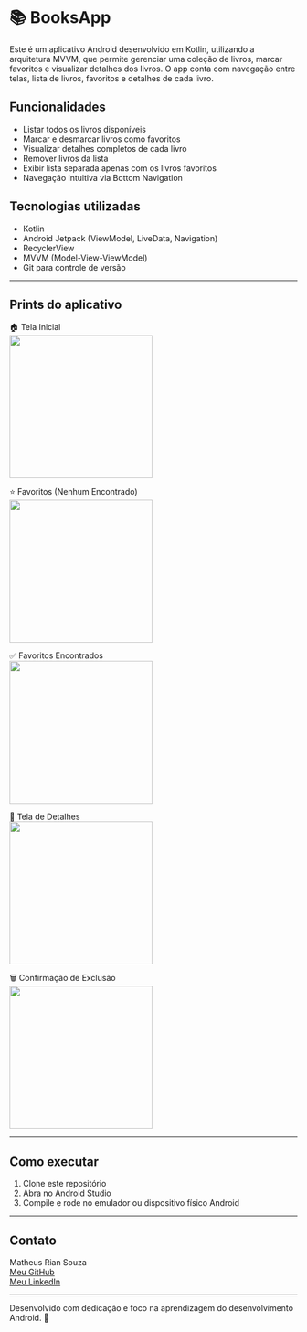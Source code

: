 # 📚 BooksApp

Este é um aplicativo Android desenvolvido em Kotlin, utilizando a arquitetura MVVM, que permite gerenciar uma coleção de livros, marcar favoritos e visualizar detalhes dos livros. O app conta com navegação entre telas, lista de livros, favoritos e detalhes de cada livro.

## Funcionalidades

- Listar todos os livros disponíveis  
- Marcar e desmarcar livros como favoritos  
- Visualizar detalhes completos de cada livro  
- Remover livros da lista  
- Exibir lista separada apenas com os livros favoritos  
- Navegação intuitiva via Bottom Navigation  

## Tecnologias utilizadas

- Kotlin  
- Android Jetpack (ViewModel, LiveData, Navigation)  
- RecyclerView  
- MVVM (Model-View-ViewModel)  
- Git para controle de versão  

---

## Prints do aplicativo

🏠 Tela Inicial  
<img src="prints/intro.png.png" width="250"/>

⭐ Favoritos (Nenhum Encontrado)  
<img src="prints/favorites.png.png" width="250"/>

✅ Favoritos Encontrados  
<img src="prints/favorites.foud.png.png" width="250"/>

📖 Tela de Detalhes  
<img src="prints/book.png.png" width="250"/>

🗑️ Confirmação de Exclusão  
<img src="prints/delete.png.png" width="250"/>

---

## Como executar

1. Clone este repositório  
2. Abra no Android Studio  
3. Compile e rode no emulador ou dispositivo físico Android  

---

## Contato

Matheus Rian Souza  
[Meu GitHub](https://github.com/Rian144hz)  
[Meu LinkedIn](https://www.linkedin.com/in/matheus-souza7/)  

---

Desenvolvido com dedicação e foco na aprendizagem do desenvolvimento Android. 🚀
